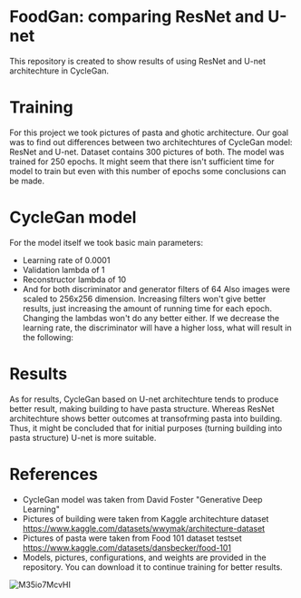 # FoodGan: comparing ResNet and U-net
This repository is created to show results of using ResNet and U-net architechture in CycleGan. 

# Training
For this project we took pictures of pasta and ghotic architecture. Our goal was to find out differences between two architechtures of CycleGan model: ResNet and U-net. Dataset contains 300 pictures of both. The model was trained for 250 epochs. It might seem that there isn't sufficient time for model to train but even with this number of epochs some conclusions can be made.
# CycleGan model
For the model itself we took basic main parameters:
- Learning rate of 0.0001
- Validation lambda of 1
- Reconstructor lambda of 10
- And for both discriminator and generator filters of 64
Also images were scaled to 256x256 dimension.
Increasing filters won't give better results, just increasing the amount of running time for each epoch. 
Changing the lambdas won't do any better either. If we decrease the learning rate, the discriminator will have a higher loss, what will result in the following:
# Results
As for results, CycleGan based on U-net architechture tends to produce better result, making building to have pasta structure. Whereas ResNet architechture shows better outcomes at transofrming pasta into building. Thus, it might be concluded that for initial purposes (turning building into pasta structure) U-net is more suitable. 
# References
- CycleGan model was taken from David Foster "Generative Deep Learning"
- Pictures of building were taken from Kaggle architechture dataset https://www.kaggle.com/datasets/wwymak/architecture-dataset
- Pictures of pasta were taken from Food 101 dataset testset https://www.kaggle.com/datasets/dansbecker/food-101
- Models, pictures, configurations, and weights are provided in the repository. You can download it to continue training for better results.

![M35io7McvHI](https://user-images.githubusercontent.com/73700350/185761792-ae5f7b8c-a881-45ec-8671-d3bbb86e616d.jpg)
